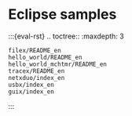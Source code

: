 # Eclipse samples

:::{eval-rst}
.. toctree::
    :maxdepth: 3

    filex/README_en
    hello_world/README_en
    hello_world_mchtmr/README_en
    tracex/README_en
    netxduo/index_en
    usbx/index_en
    guix/index_en
:::
